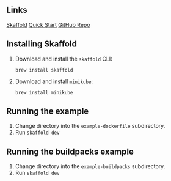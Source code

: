 ## Links
[Skaffold](https://skaffold.dev/)
[Quick Start](https://skaffold.dev/docs/quickstart/)
[GitHub Repo](https://github.com/GoogleContainerTools/skaffold)

## Installing Skaffold

1. Download and install the `skaffold` CLI:
   ```
   brew install skaffold
   ```
1. Download and install `minikube`:
   ```
   brew install minikube
   ```

## Running the example

1. Change directory into the `example-dockerfile` subdirectory.
1. Run `skaffold dev`

## Running the buildpacks example

1. Change directory into the `example-buildpacks` subdirectory.
1. Run `skaffold dev`
